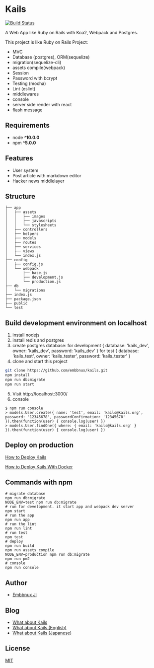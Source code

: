 # Kails

[![Build Status](https://travis-ci.org/embbnux/kails.svg?branch=master)](https://travis-ci.org/embbnux/kails)

A Web App like Ruby on Rails with Koa2, Webpack and Postgres.

This project is like Ruby on Rails Project:

* MVC
* Database (postgres), ORM(sequelize)
* migration(sequelize-cli)
* assets compile(webpack)
* Session
* Password with bcrypt
* Testing (mocha)
* Lint (eslint)
* middlewares
* console
* server side render with react
* flash message

## Requirements

* node __^10.0.0__
* npm __^5.0.0__

## Features

* User system
* Post article with markdown editor
* Hacker news middlelayer

## Structure

```
├── app
│   ├── assets
│   │   ├── images
│   │   ├── javascripts
│   │   └── stylesheets
│   ├── controllers
│   ├── helpers
│   ├── models
│   ├── routes
│   ├── services
│   ├── views
│   └── index.js
├── config
│   ├── config.js
│   └── webpack
│       ├── base.js
│       ├── development.js
│       └── production.js
├── db
│   └── migrations
├── index.js
├── package.json
├── public
└── test
```

## Build development environment on localhost

1. install nodejs
2. install redis and postgres
3. create postgres database:
 for development { database: 'kails_dev', owner: 'kails_dev', password: 'kails_dev' }
 for test { database: 'kails_test', owner: 'kails_tester', password: 'kails_tester' }
4. clone and start this project

  ```bash
  git clone https://github.com/embbnux/kails.git
  npm install
  npm run db:migrate
  npm run start
  ```

5. Visit http://localhost:3000/
6. console

  ```
  $ npm run console
  > models.User.create({ name: 'test', email: 'kails@kails.org', password: '12345678', passwordConfirmation: '12345678' }).then(function(user) { console.log(user) })
  > models.User.findOne({ where: { email: 'kails@kails.org' } }).then(function(user) { console.log(user) })
  ```

## Deploy on production

[How to Deploy Kails](https://github.com/embbnux/kails/wiki/How-to-Deploy-Kails)

[How to Deploy Kails With Docker](https://github.com/embbnux/kails/wiki/How-to-Deploy-Kails-with-docker)

## Commands with npm

```
# migrate database
npm run db:migrate
NODE_ENV=test npm run db:migrate
# run for development. it start app and webpack dev server
npm start
# run the app
npm run app
# run the lint
npm run lint
# run test
npm test
# deploy
npm run build
npm run assets_compile
NODE_ENV=production npm run db:migrate
npm run pm2
# console
npm run console
```

## Author

* [Embbnux Ji](https://www.embbnux.com)

## Blog

* [What about Kails](https://www.embbnux.com/2016/09/04/kails_with_koa2_like_ruby_on_rails/)
* [What about Kails (English)](https://developpaper.com/kails-an-open-source-project-of-nodejs-similar-to-rails-based-on-koa2/)
* [What about Kails (Japanese)](https://simple-asta.blogspot.com/2019/08/kails-an-open-source-project-of-nodejs-similar-to-rails-based-on-koa2.html)

## License

[MIT](https://github.com/embbnux/kails/blob/master/LICENSE.txt)
